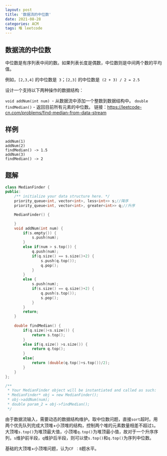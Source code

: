 ```yaml
---
layout: post
title: '数据流的中位数'
date: 2021-08-28
categories: ACM
tags: 堆 leetcode
---
```


## 数据流的中位数

中位数是有序列表中间的数。如果列表长度是偶数，中位数则是中间两个数的平均值。

例如，`[2,3,4]` 的中位数是` 3`；`[2,3]` 的中位数是` (2 + 3) / 2 = 2.5`

设计一个支持以下两种操作的数据结构：

`void addNum(int num) `- 从数据流中添加一个整数到数据结构中。
`double findMedian()` - 返回目前所有元素的中位数。
链接：https://leetcode-cn.com/problems/find-median-from-data-stream

## 样例

```
addNum(1)
addNum(2)
findMedian() -> 1.5
addNum(3) 
findMedian() -> 2
```

## 题解

```c++
class MedianFinder {
public:
    /** initialize your data structure here. */
    priority_queue<int, vector<int>, less<int>> s;//降序
    priority_queue<int, vector<int>, greater<int>> q;//升序

    MedianFinder() {

    }
    void addNum(int num) {
        if(s.empty()) {
            s.push(num);
        }
        else if(num > s.top()) {
            q.push(num);
            if(q.size() == s.size()+2) {
                s.push(q.top());
                q.pop();
            }
        }
        else {
            s.push(num);
            if(s.size() == q.size()+2) {
                q.push(s.top());
                s.pop();
            }
        }
        return;
    }
    
    double findMedian() {
        if(q.size()<s.size()) {
            return s.top();
        }
        else if(q.size() >s.size()) {
            return q.top();
        }
        else{
            return (double(q.top()+s.top())/2);
        }
    }
};

/**
 * Your MedianFinder object will be instantiated and called as such:
 * MedianFinder* obj = new MedianFinder();
 * obj->addNum(num);
 * double param_2 = obj->findMedian();
 */
```

由于数据流输入，需要动态的数据结构维护。取中位数问题，直接`sort`超时。用两个优先队列完成大顶堆+小顶堆的结构，控制两个堆的元素数量相差不超过`1`。大顶堆`s.top()`为堆顶最大值，小顶堆`q.top()`为堆顶最小值，故对于一个升序序列，`s`维护前半段，`q`维护后半段，则可以使`s.top()`和`q.top()`为序列中位数。

基础的大顶堆+小顶堆问题，认为`CF ：B`题水平。

